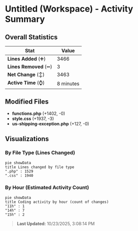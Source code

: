 # Untitled (Workspace) - Activity Summary 

## Overall Statistics

| Stat                   | Value                                                             |
| ---------------------- | ----------------------------------------------------------------- |
| **Lines Added** (➕)   | 3466                                          |
| **Lines Removed** (➖) | 3                                        |
| **Net Change** (↕)    | 3463                |
| **Active Time** (⌚)   | 8 minutes |


## Modified Files
- **functions.php** (+1402, -0)
- **style.css** (+1937, -3)
- **us-shipping-exception.php** (+127, -0)

## Visualizations

### By File Type (Lines Changed)

```mermaid
pie showData
title Lines changed by file type
".php" : 1529
".css" : 1940
```

### By Hour (Estimated Activity Count)

```mermaid
pie showData
title Coding activity by hour (count of changes)
"11h" : 1
"14h" : 7
"15h" : 2
```


> **Last Updated:** 10/23/2025, 3:08:14 PM